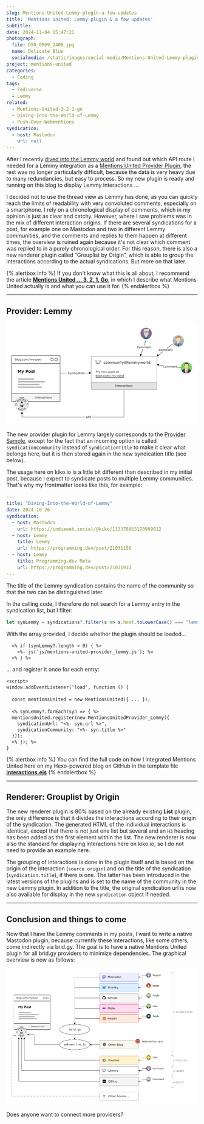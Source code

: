 ```yaml
---
slug: Mentions-United-Lemmy-plugin-a-few-updates
title: 'Mentions United: Lemmy plugin & a few updates'
subtitle:
date: 2024-11-04 15:47:21
photograph:
  file: D50_0069_2408.jpg
  name: Delicate Blue
  socialmedia: /static/images/social-media/Mentions-United-Lemmy-plugin-a-few-updates.png
project: mentions-united
categories:
  - Coding
tags:
  - Fediverse
  - Lemmy
related:
  - Mentions-United-3-2-1-go
  - Diving-Into-the-World-of-Lemmy
  - Push-Over-Webmentions
syndication:
  - host: Mastodon
    url: null
---
```


After I recently [dived into the Lemmy world](/post/Diving-Into-the-World-of-Lemmy/) and found out which API route I needed for a Lemmy integration as a [Mentions United Provider Plugin](https://github.com/kristofzerbe/Mentions-United?tab=readme-ov-file#provider-plugins), the rest was no longer particularly difficult, because the data is very heavy due to many redundancies, but easy to process. So my new plugin is ready and running on this blog to display Lemmy interactions ...

<!-- more -->

I decided not to use the thread view as Lemmy has done, as you can quickly reach the limits of readability with very convoluted comments, especially on a smartphone. I rely on a chronological display of comments, which in my opinion is just as clear and catchy. However, where I saw problems was in the mix of different interaction origins. If there are several syndications for a post, for example one on Mastodon and two in different Lemmy communities, and the comments and replies to them happen at different times, the overview is ruined again because it's not clear which comment was replied to in a purely chronological order. For this reason, there is also a new renderer plugin called “Grouplist by Origin”, which is able to group the interactions according to the actual syndications. But more on that later.

{% alertbox info %}
If you don't know what this is all about, I recommend the article [**Mentions United ... 3, 2, 1, Go**](/post/Mentions-United-3-2-1-go/), in which I describe what Mentions United actually is and what you can use it for.
{% endalertbox %}

---

## Provider: Lemmy

![Provider Lemmy](Mentions-United-Lemmy-plugin-a-few-updates/Provider-lemmy.png)

The new provider plugin for Lemmy largely corresponds to the [Provider Sample](https://github.com/kristofzerbe/Mentions-United/blob/main/mentions-united-provider_SAMPLE.js), except for the fact that an incoming option is called ``syndicationCommunity`` instead of ``syndicationTitle`` to make it clear what belongs here, but it is then stored again in the new syndication title (see below).

The usage here on kiko.io is a little bit different than described in my initial post, because I expect to syndicate posts to multiple Lemmy communities. That's why my frontmatter looks like this, for example:

```yaml
---
title: "Diving-Into-the-World-of-Lemmy"
date: 2024-10-26
syndication:
  - host: Mastodon
    url: https://indieweb.social/@kiko/113378863170909812
  - host: Lemmy
    title: Lemmy
    url: https://programming.dev/post/21031156
  - host: Lemmy
    title: Programming.dev Meta
    url: https://programming.dev/post/21031933
---
```

The title of the Lemmy syndication contains the name of the community so that the two can be distinguished later.

In the calling code, I therefore do not search for a Lemmy entry in the syndication list, but I filter:

```js
let synLemmy = syndications?.filter(s => s.host.toLowerCase() === "lemmy");
```

With the array provided, I decide whether the plugin should be loaded...

```ejs
  <% if (synLemmy?.length > 0) { %>
    <%- js('js/mentions-united-provider_lemmy.js'); %>
  <% } %>
```

... and register it once for each entry:

```ejs
<script>
window.addEventListener('load', function () {

  const mentionsUnited = new MentionsUnited({ ... });

  <% synLemmy?.forEach(syn => { %>
  mentionsUnited.register(new MentionsUnitedProvider_Lemmy({ 
    syndicationUrl: "<%- syn.url %>",
    syndicationCommunity: "<%- syn.title %>"
  }));
  <% }); %>
}
```

{% alertbox info %}
You can find the full code on how I integrated Mentions United here on my Hexo-powered blog on GitHub in the template file 
[**interactions.ejs**](https://github.com/kristofzerbe/kiko.io/blob/master/themes/landscape/layout/_partial/post/interaction.ejs)
{% endalertbox %}

---

## Renderer: Grouplist by Origin

The new renderer plugin is 80% based on the already existing **List** plugin, the only difference is that it divides the interactions according to their origin of the syndication. The generated HTML of the individual interactions is identical, except that there is not just one list but several and an ``H3`` heading has been added as the first element within the list. The new renderer is now also the standard for displaying interactions here on kiko.io, so I do not need to provide an example here.

The grouping of interactions is done in the plugin itself and is based on the origin of the interaction (``source.origin``) and on the title of the syndication (``syndication.title``), if there is one. The latter has been introduced in the latest versions of the plugins and is set to the name of the community in the new Lemmy plugin. In addition to the title, the original syndication url is now also available for display in the new ``syndication`` object if needed.

---

## Conclusion and things to come

Now that I have the Lemmy comments in my posts, I want to write a native Mastodon plugin, because currently these interactions, like some others, come indirectly via brid.gy. The goal is to have a native Mentions United plugin for all brid.gy providers to minimize dependencies. The graphical overview is now as follows:

![Provider Overview](Mentions-United-Lemmy-plugin-a-few-updates/Provider-Overview.png)

Does anyone want to connect more providers?
